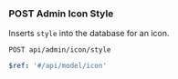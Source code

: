 ### POST Admin Icon Style

Inserts `style` into the database for an icon.

```text
POST api/admin/icon/style
```

```yaml
$ref: '#/api/model/icon'
```